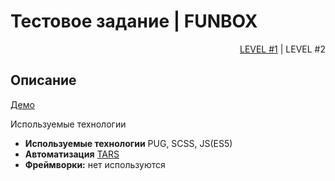 # Тестовое задание | FUNBOX

<p align="right">
<a href="ANSWERS.md">LEVEL #1</a> | LEVEL #2
</p>


## Описание

[Демо](https://github.com/morethenlife/builds)

Используемые технологии

* **Используемые технологии** PUG, SCSS, JS(ES5)
* **Автоматизация** [TARS](https://github.com/tars/tars)
* **Фреймворки:** нет используются

